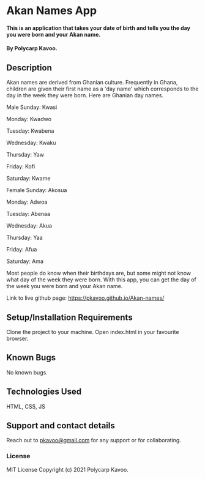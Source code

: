 # Akan Names App
#### This is an application that takes your date of birth and tells you the day you were born and your Akan name. 
#### By Polycarp Kavoo.
## Description
Akan names are derived from Ghanian culture. Frequently in Ghana, children are given their first name as a 'day name' which corresponds to the day in the week they were born. Here are Ghanian day names.

Male
Sunday: Kwasi

Monday: Kwadwo

Tuesday: Kwabena

Wednesday: Kwaku

Thursday:  Yaw

Friday: Kofi

Saturday: Kwame

Female
Sunday: Akosua

Monday: Adwoa

Tuesday: Abenaa

Wednesday: Akua

Thursday:  Yaa

Friday: Afua

Saturday: Ama

Most people do know when their birthdays are, but some might not know what day of the week they were born. With this app, you can get the day of the week you were born and your Akan name.

Link to live github page:
https://pkavoo.github.io/Akan-names/
## Setup/Installation Requirements
Clone the project to your machine. Open index.html in your favourite browser.
## Known Bugs
No known bugs.
## Technologies Used
HTML, CSS, JS
## Support and contact details
Reach out to pkavoo@gmail.com for any support or for collaborating.
### License
MIT License
Copyright (c) 2021 Polycarp Kavoo.
  
